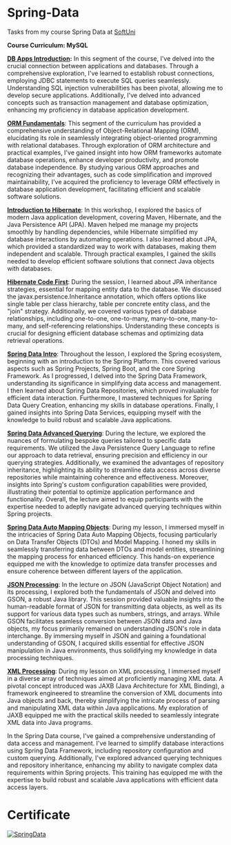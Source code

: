 # Spring-Data
Tasks from my course Spring Data at <a href="www.softuni.bg">SoftUni</a>

<b> Course Curriculum: MySQL </b>

**[DB Apps Introduction](https://github.com/trayanaboykova/Spring-Data/tree/main/Lesson01_DBAppsIntroduction):** In this segment of the course, I've delved into the crucial connection between applications and databases. Through a comprehensive exploration, I've learned to establish robust connections, employing JDBC statements to execute SQL queries seamlessly. Understanding SQL injection vulnerabilities has been pivotal, allowing me to develop secure applications. Additionally, I've delved into advanced concepts such as transaction management and database optimization, enhancing my proficiency in database application development.

**[ORM Fundamentals](https://github.com/trayanaboykova/Spring-Data/tree/main/Lesson02_ORM_Fundamentals/ORM_Fundamentals)**: This segment of the curriculum has provided a comprehensive understanding of Object-Relational Mapping (ORM), elucidating its role in seamlessly integrating object-oriented programming with relational databases. Through exploration of ORM architecture and practical examples, I've gained insight into how ORM frameworks automate database operations, enhance developer productivity, and promote database independence. By studying various ORM approaches and recognizing their advantages, such as code simplification and improved maintainability, I've acquired the proficiency to leverage ORM effectively in database application development, facilitating efficient and scalable software solutions.

**[Introduction to Hibernate](https://github.com/trayanaboykova/Spring-Data/tree/main/Lesson03_IntroductionToHibernate)**: In this workshop, I explored the basics of modern Java application development, covering Maven, Hibernate, and the Java Persistence API (JPA). Maven helped me manage my projects smoothly by handling dependencies, while Hibernate simplified my database interactions by automating operations. I also learned about JPA, which provided a standardized way to work with databases, making them independent and scalable. Through practical examples, I gained the skills needed to develop efficient software solutions that connect Java objects with databases.

**[Hibernate Code First](https://github.com/trayanaboykova/Spring-Data/tree/main/Lesson04_HibernateCodeFirst)**: During the session, I learned about JPA inheritance strategies, essential for mapping entity data to the database. We discussed the javax.persistence.Inheritance annotation, which offers options like single table per class hierarchy, table per concrete entity class, and the "join" strategy. Additionally, we covered various types of database relationships, including one-to-one, one-to-many, many-to-one, many-to-many, and self-referencing relationships. Understanding these concepts is crucial for designing efficient database schemas and optimizing data retrieval operations.

**[Spring Data Intro](https://github.com/trayanaboykova/Spring-Data/tree/main/Lesson05_SpringDataIntro)**: Throughout the lesson, I explored the Spring ecosystem, beginning with an introduction to the Spring Platform. This covered various aspects such as Spring Projects, Spring Boot, and the core Spring Framework. As I progressed, I delved into the Spring Data Framework, understanding its significance in simplifying data access and management. I then learned about Spring Data Repositories, which proved invaluable for efficient data interaction. Furthermore, I mastered techniques for Spring Data Query Creation, enhancing my skills in database operations. Finally, I gained insights into Spring Data Services, equipping myself with the knowledge to build robust and scalable Java applications.

**[Spring Data Advanced Querying](https://github.com/trayanaboykova/Spring-Data/tree/main/Lesson06_SpringDataAdvancedQuerying)**: During the lecture, we explored the nuances of formulating bespoke queries tailored to specific data requirements. We utilized the Java Persistence Query Language to refine our approach to data retrieval, ensuring precision and efficiency in our querying strategies. Additionally, we examined the advantages of repository inheritance, highlighting its ability to streamline data access across diverse repositories while maintaining coherence and effectiveness. Moreover, insights into Spring's custom configuration capabilities were provided, illustrating their potential to optimize application performance and functionality. Overall, the lecture aimed to equip participants with the expertise needed to adeptly navigate advanced querying techniques within Spring projects.

**[Spring Data Auto Mapping Objects](https://github.com/trayanaboykova/Spring-Data/tree/main/Lesson07_SpringDataAutoMappingObjects)**: During my lesson, I immersed myself in the intricacies of Spring Data Auto Mapping Objects, focusing particularly on Data Transfer Objects (DTOs) and Model Mapping. I honed my skills in seamlessly transferring data between DTOs and model entities, streamlining the mapping process for enhanced efficiency. This hands-on experience equipped me with the knowledge to optimize data transfer processes and ensure coherence between different layers of the application.

**[JSON Processing](https://github.com/trayanaboykova/Spring-Data/tree/main/Lesson08_JSONProcessing)**: In the lecture on JSON (JavaScript Object Notation) and its processing, I explored both the fundamentals of JSON and delved into GSON, a robust Java library. This session provided valuable insights into the human-readable format of JSON for transmitting data objects, as well as its support for various data types such as numbers, strings, and arrays. While GSON facilitates seamless conversion between JSON data and Java objects, my focus primarily remained on understanding JSON's role in data interchange. By immersing myself in JSON and gaining a foundational understanding of GSON, I acquired skills essential for effective JSON manipulation in Java environments, thus solidifying my knowledge in data processing techniques.

**[XML Processing](https://github.com/trayanaboykova/Spring-Data/tree/main/Lesson09_XMLProcessing)**: During my lesson on XML processing, I immersed myself in a diverse array of techniques aimed at proficiently managing XML data. A pivotal concept introduced was JAXB (Java Architecture for XML Binding), a framework engineered to streamline the conversion of XML documents into Java objects and back, thereby simplifying the intricate process of parsing and manipulating XML data within Java applications. My exploration of JAXB equipped me with the practical skills needed to seamlessly integrate XML data into Java programs.

In the Spring Data course, I've gained a comprehensive understanding of data access and management. I've learned to simplify database interactions using Spring Data Framework, including repository configuration and custom querying. Additionally, I've explored advanced querying techniques and repository inheritance, enhancing my ability to navigate complex data requirements within Spring projects. This training has equipped me with the expertise to build robust and scalable Java applications with efficient data access layers.

# Certificate
<a href="https://softuni.bg/certificates/details/209417/a2eb90d6" rel="nofollow"><img src="https://github.com/trayanaboykova/Spring-Data/assets/101351760/881e898d-96fd-4386-9db2-84a84e52f99b" alt="SpringData"></a>




